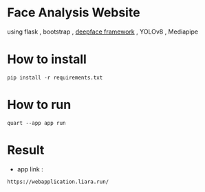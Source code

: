 # Face Analysis Website

using flask , bootstrap , [deepface framework](https://github.com/serengil/deepface) , YOLOv8 , Mediapipe


# How to install 

```
pip install -r requirements.txt
```

# How to run 
```
quart --app app run
```

# Result 


+ app link :
```
https://webapplication.liara.run/
```